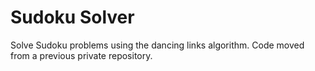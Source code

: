 # Sudoku Solver

Solve Sudoku problems using the dancing links algorithm. Code moved from a previous private repository.
